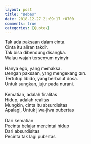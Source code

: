 ```yaml
---
layout: post
title: "Bebas"
date: 2018-12-27 21:09:17 +0700
comments: true
categories: [Quotes]
---
```

Tak ada paksaan dalam cinta.<br/>
Cinta itu aliran takdir.<br/>
Tak bisa dibendung disangka.<br/>
Walau wajah tersenyum nyinyir<br/>
<br/>
Hanya ego, yang memaksa. <br/>
Dengan paksaan, yang mengekang diri.<br/>
Tertutup libido, yang berbalut dosa.<br/>
Untuk sungkan, jujur pada nurani.<br/>
<br/>
Kematian, adalah finalitas<br/>
Hidup, adalah realitas<br/>
Mungkin, cinta itu absurdisitas<br/>
Apalagi, Untuk jiwa-jiwa pubertas<br/>
<br/>
Dari kematian<br/>
Pecinta belajar mencintai hidup<br/>
Dari absurdisitas<br/>
Pecinta tak lagi pubertas<br/>
